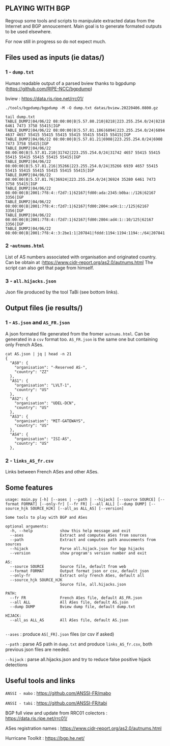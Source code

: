 ## PLAYING WITH BGP

Regroup some tools and scripts to manipulate extracted datas from the Internet and BGP annoucement.
Main goal is to generate formated outputs to be used elsewhere.

For now still in progress so do not expect much.


## Files used as inputs (ie datas/)

### 1 - `dump.txt`

Human readable output of a parsed bview thanks to bgpdump (https://github.com/RIPE-NCC/bgpdump)

bview : https://data.ris.ripe.net/rrc01/


```
./tools/bgpdump/bgpdump -M -O dump.txt datas/bview.20220406.0800.gz

tail dump.txt
TABLE_DUMP2|04/06/22 08:00:00|B|5.57.80.210|8218|223.255.254.0/24|8218 6461 7473 3758 55415|IGP
TABLE_DUMP2|04/06/22 08:00:00|B|5.57.81.186|6894|223.255.254.0/24|6894 4637 4657 55415 55415 55415 55415 55415 55415 55415|IGP
TABLE_DUMP2|04/06/22 08:00:00|B|5.57.81.21|6908|223.255.254.0/24|6908 7473 3758 55415|IGP
TABLE_DUMP2|04/06/22 08:00:00|B|5.57.81.210|31742|223.255.254.0/24|31742 4657 55415 55415 55415 55415 55415 55415 55415|IGP
TABLE_DUMP2|04/06/22 08:00:00|B|5.57.81.216|35266|223.255.254.0/24|35266 6939 4657 55415 55415 55415 55415 55415 55415 55415|IGP
TABLE_DUMP2|04/06/22 08:00:00|B|5.57.81.76|36924|223.255.254.0/24|36924 35280 6461 7473 3758 55415|IGP
TABLE_DUMP2|04/06/22 08:00:00|B|2001:7f8:4::f2d7:1|62167|fd00:ada:2345:b0ba::/126|62167 3356|IGP
TABLE_DUMP2|04/06/22 08:00:00|B|2001:7f8:4::f2d7:1|62167|fd00:2804:ad4:1::/125|62167 3356|IGP
TABLE_DUMP2|04/06/22 08:00:00|B|2001:7f8:4::f2d7:1|62167|fd00:2804:ad4:1::10/125|62167 3356|IGP
TABLE_DUMP2|04/06/22 08:00:00|B|2001:7f8:4::3:2be1:1|207841|fddd:1194:1194:1194::/64|207841|INCOMPLETE

```

### 2 -`autnums.html`

List of AS numbers associated with organisation and originated country.
Can be obtain at :https://www.cidr-report.org/as2.0/autnums.html
The script can also get that page from himself.


### 3 - `all.hijacks.json`

Json file produced by the tool TaBi (see bottom links).


## Output files (ie results/)

### 1 - `AS.json` and `AS_FR.json`

A json formated file generated from the fromer `autnums.html`. Can be generated in a `csv` format too.
`AS_FR.json` is the same one but containing only French ASes.

```
cat AS.json | jq | head -n 21
{
  "AS0": {
    "organisation": "-Reserved AS-",
    "country": "ZZ"
  },
  "AS1": {
    "organisation": "LVLT-1",
    "country": "US"
  },
  "AS2": {
    "organisation": "UDEL-DCN",
    "country": "US"
  },
  "AS3": {
    "organisation": "MIT-GATEWAYS",
    "country": "US"
  },
  "AS4": {
    "organisation": "ISI-AS",
    "country": "US"
  },
  ```

### 2 - `links_AS_fr.csv`

Links between French ASes and other ASes.

## Some features

```
usage: main.py [-h] [--ases | --path | --hijack] [--source SOURCE] [--format FORMAT] [--only-fr] [--fr FR] [--all ALL] [--dump DUMP] [--source_hjk SOURCE_HJK] [--all_as ALL_AS] [--version]

Some tools to play with BGP and ASes

optional arguments:
  -h, --help            show this help message and exit
  --ases                Extract and computes ASes from sources
  --path                Extract and computes path anoucements from sources
  --hijack              Parse all.hijack.json for bgp hijacks
  --version             show program's version number and exit

AS:
  --source SOURCE       Source file, default from web
  --format FORMAT       Output format json or csv, default json
  --only-fr             Extract only french ASes, default all
  --source_hjk SOURCE_HJK
                        Source file, all.hijacks.json

PATH:
  --fr FR               French ASes file, default AS_FR.json
  --all ALL             All ASes file, default AS.json
  --dump DUMP           Bview dump file, default dump.txt

HIJACK:
  --all_as ALL_AS       All ASes file, default AS.json


  ```

  `--ases` : produce `AS[_FR].json` files (or csv if asked)

  `--path` : parse AS path in `dump.txt` and produce `links_AS_fr.csv`, both previous json files are needed.

  `--hijack` : parse all.hijacks.json and try to reduce false positive hijack detections

  ## Useful tools and links

  `ANSSI - mabo` : https://github.com/ANSSI-FR/mabo

  `ANSSI - tabi` : https://github.com/ANSSI-FR/tabi

  BGP full view and update from RRC01 colectors : https://data.ris.ripe.net/rrc01/

  ASes registration names : https://www.cidr-report.org/as2.0/autnums.html

  Hurricane Toolkit : https://bgp.he.net/
